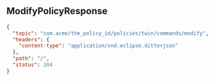 ## ModifyPolicyResponse

```json
{
  "topic": "com.acme/the_policy_id/policies/twin/commands/modify",
  "headers": {
    "content-type": "application/vnd.eclipse.ditto+json"
  },
  "path": "/",
  "status": 204
}
```
